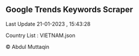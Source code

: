 

## Google Trends Keywords Scraper 
 
Last Update 21-01-2023 , 15:43:28

Country List :
VIETNAM.json



© Abdul Muttaqin 
